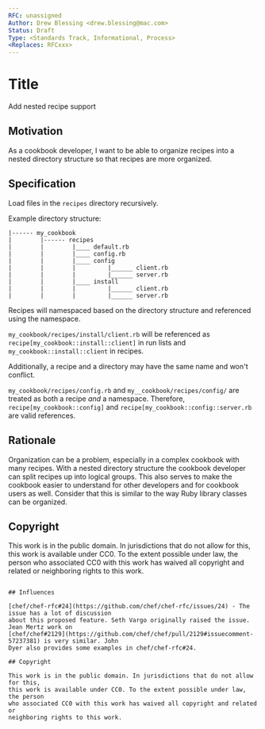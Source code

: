 ```yaml
---
RFC: unassigned
Author: Drew Blessing <drew.blessing@mac.com>
Status: Draft
Type: <Standards Track, Informational, Process>
<Replaces: RFCxxx>
---
```


# Title

Add nested recipe support

## Motivation

As a cookbook developer,
I want to be able to organize recipes into a nested directory structure
so that recipes are more organized.

## Specification

Load files in the `recipes` directory recursively.

Example directory structure:

```
|------ my_cookbook
|        |------ recipes
|        |        |____ default.rb
|        |        |____ config.rb
|        |        |____ config
|        |        |         |______ client.rb
|        |        |         |______ server.rb
|        |        |____ install
|        |        |         |______ client.rb
|        |        |         |______ server.rb
```

Recipes will namespaced based on the directory structure and referenced using the namespace.

`my_cookbook/recipes/install/client.rb` will be referenced as `recipe[my_cookbook::install::client]`
in run lists and `my_cookbook::install::client` in recipes.

Additionally, a recipe and a directory may have the same name and won't conflict.

`my_cookbook/recipes/config.rb` and `my__cookbook/recipes/config/` are treated as both a
recipe *and* a namespace. Therefore, `recipe[my_cookbook::config]` and `recipe[my_cookbook::config::server.rb`
are valid references.

## Rationale

Organization can be a problem, especially in a complex cookbook with many recipes. With a nested directory
structure the cookbook developer can split recipes up into logical groups. This also serves
to make the cookbook easier to understand for other developers and for cookbook users as well. Consider
that this is similar to the way Ruby library classes can be organized.

## Copyright

This work is in the public domain. In jurisdictions that do not allow for this,
this work is available under CC0. To the extent possible under law, the person
who associated CC0 with this work has waived all copyright and related or
neighboring rights to this work.

```

## Influences

[chef/chef-rfc#24](https://github.com/chef/chef-rfc/issues/24) - The issue has a lot of discussion
about this proposed feature. Seth Vargo originally raised the issue. Jean Mertz work on
[chef/chef#2129](https://github.com/chef/chef/pull/2129#issuecomment-57237381) is very similar. John
Dyer also provides some examples in chef/chef-rfc#24.

## Copyright

This work is in the public domain. In jurisdictions that do not allow for this,
this work is available under CC0. To the extent possible under law, the person
who associated CC0 with this work has waived all copyright and related or
neighboring rights to this work.